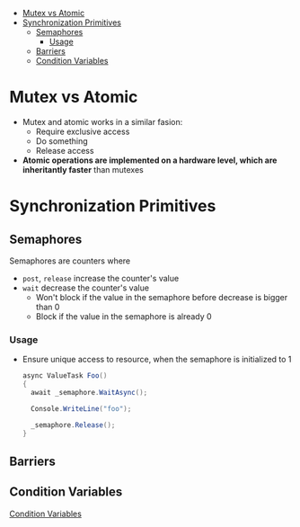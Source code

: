- [Mutex vs Atomic](#mutex-vs-atomic)
- [Synchronization Primitives](#synchronization-primitives)
  - [Semaphores](#semaphores)
    - [Usage](#usage)
  - [Barriers](#barriers)
  - [Condition Variables](#condition-variables)

# Mutex vs Atomic

- Mutex and atomic works in a similar fasion:
  - Require exclusive access
  - Do something
  - Release access
- **Atomic operations are implemented on a hardware level, which are
  inheritantly faster** than mutexes

# Synchronization Primitives

## Semaphores

Semaphores are counters where

- `post`, `release` increase the counter's value
- `wait` decrease the counter's value
  - Won't block if the value in the semaphore before decrease is bigger than 0
  - Block if the value in the semaphore is already 0

### Usage

- Ensure unique access to resource, when the semaphore is initialized to 1

  ```cs
  async ValueTask Foo()
  {
    await _semaphore.WaitAsync();

    Console.WriteLine("foo");

    _semaphore.Release();
  }
  ```

## Barriers

## Condition Variables

[Condition Variables](ConditionVariable.md)
